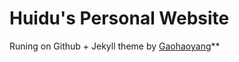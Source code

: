 # Huidu's Personal Website

Runing on Github + Jekyll theme by [Gaohaoyang](https://github.com/Gaohaoyang/gaohaoyang.github.io)**

